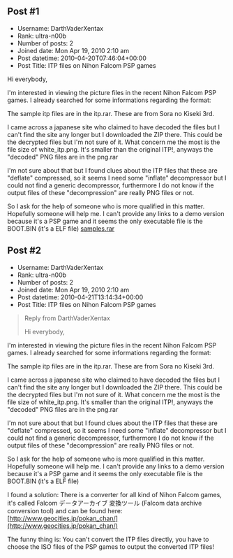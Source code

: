 ## Post #1
- Username: DarthVaderXentax
- Rank: ultra-n00b
- Number of posts: 2
- Joined date: Mon Apr 19, 2010 2:10 am
- Post datetime: 2010-04-20T07:46:04+00:00
- Post Title: ITP files on Nihon Falcom PSP games

Hi everybody,

I'm interested in viewing the picture files in the recent Nihon Falcom PSP games. I already searched for some informations regarding the format:

The sample itp files are in the itp.rar. These are from Sora no Kiseki 3rd.

I came across a japanese site who claimed to have decoded the files but I can't find the site any longer but I downloaded the ZIP there. This could be the decrypted files but I'm not sure of it. What concern me the most is the file size of white_itp.png. It's smaller than the original ITP!, anyways the "decoded" PNG files are in the png.rar

I'm not sure about that but I found clues about the ITP files that these are "deflate" compressed, so it seems I need some "inflate" decompressor but I could not find a generic decompressor, furthermore I do not know if the output files of these "decompression" are really PNG files or not.

So I ask for the help of someone who is more qualified in this matter. Hopefully someone will help me. I can't provide any links to a demo version because it's a PSP game and it seems the only executable file is the BOOT.BIN (it's a ELF file)
[samples.rar](https://xentaxbackup.github.io/file/2958_samples.rar)
## Post #2
- Username: DarthVaderXentax
- Rank: ultra-n00b
- Number of posts: 2
- Joined date: Mon Apr 19, 2010 2:10 am
- Post datetime: 2010-04-21T13:14:34+00:00
- Post Title: ITP files on Nihon Falcom PSP games

> Reply from DarthVaderXentax
>
> Hi everybody,

I'm interested in viewing the picture files in the recent Nihon Falcom PSP games. I already searched for some informations regarding the format:

The sample itp files are in the itp.rar. These are from Sora no Kiseki 3rd.

I came across a japanese site who claimed to have decoded the files but I can't find the site any longer but I downloaded the ZIP there. This could be the decrypted files but I'm not sure of it. What concern me the most is the file size of white_itp.png. It's smaller than the original ITP!, anyways the "decoded" PNG files are in the png.rar

I'm not sure about that but I found clues about the ITP files that these are "deflate" compressed, so it seems I need some "inflate" decompressor but I could not find a generic decompressor, furthermore I do not know if the output files of these "decompression" are really PNG files or not.

So I ask for the help of someone who is more qualified in this matter. Hopefully someone will help me. I can't provide any links to a demo version because it's a PSP game and it seems the only executable file is the BOOT.BIN (it's a ELF file)

I found a solution: There is a converter for all kind of Nihon Falcom games, it's called Falcom データアーカイブ 変換ツール (Falcom data archive conversion tool) and can be found here: [http://www.geocities.jp/pokan_chan/](http://www.geocities.jp/pokan_chan/)

The funny thing is: You can't convert the ITP files directly, you have to choose the ISO files of the PSP games to output the converted ITP files!

